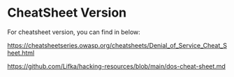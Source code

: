 # CheatSheet Version
For cheatsheet version, you can find in below:

https://cheatsheetseries.owasp.org/cheatsheets/Denial_of_Service_Cheat_Sheet.html

https://github.com/Lifka/hacking-resources/blob/main/dos-cheat-sheet.md
